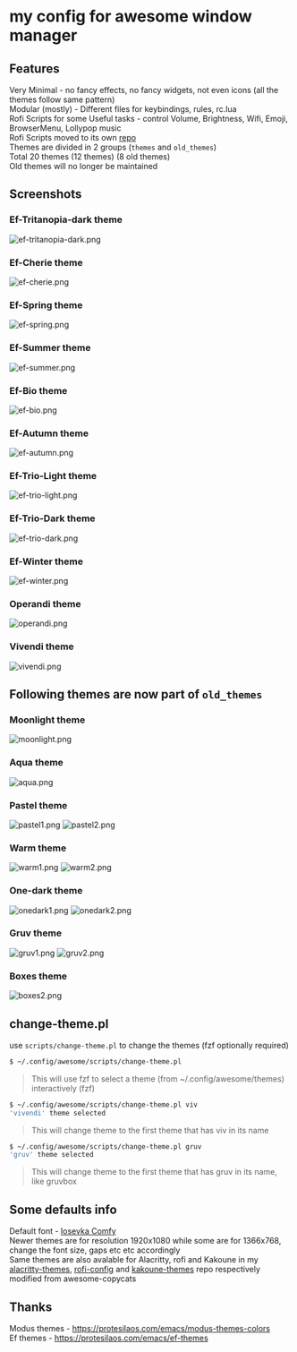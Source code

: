 # my config for awesome window manager

## Features
Very Minimal - no fancy effects, no fancy widgets, not even icons (all the themes follow same pattern)  
Modular (mostly) - Different files for keybindings, rules, rc.lua  
Rofi Scripts for some Useful tasks - control Volume, Brightness, Wifi, Emoji, BrowserMenu, Lollypop music  
Rofi Scripts moved to its own [repo](https://codeberg.org/anhsirk0/rofi-config)  
Themes are divided in 2 groups (`themes` and `old_themes`)  
Total 20 themes (12 themes) (8 old themes)  
Old themes will no longer be maintained  

## Screenshots
### Ef-Tritanopia-dark theme
![ef-tritanopia-dark.png](https://i.postimg.cc/Kzz1Yf5p/ef-tritanopia-dark.png)

### Ef-Cherie theme
![ef-cherie.png](https://i.postimg.cc/1tR0GwsQ/ef-cherie.png)

### Ef-Spring theme
![ef-spring.png](https://i.postimg.cc/ZqxFvVkH/ef-spring.png)

### Ef-Summer theme
![ef-summer.png](https://i.postimg.cc/QdWfCQxY/ef-summer.png)

### Ef-Bio theme
![ef-bio.png](https://i.postimg.cc/bJ6x3rw2/ef-bio.png)

### Ef-Autumn theme
![ef-autumn.png](https://i.postimg.cc/TwPmLxJ2/ef-autumn.png)

### Ef-Trio-Light theme
![ef-trio-light.png](https://i.postimg.cc/TY17MM86/ef-trio-light.png)

### Ef-Trio-Dark theme
![ef-trio-dark.png](https://i.postimg.cc/PJ3SpKw9/ef-trio-dark.png)

### Ef-Winter theme
![ef-winter.png](https://i.postimg.cc/XNQHzNzL/ef-winter.png)

### Operandi theme
![operandi.png](https://i.postimg.cc/W1tQnqp0/operandi.png)

### Vivendi theme
![vivendi.png](https://i.postimg.cc/y852r6Wt/vivendi.png)

## Following themes are now part of `old_themes`
### Moonlight theme
![moonlight.png](https://i.postimg.cc/bJqgm404/moonlight.png)

### Aqua theme
![aqua.png](https://i.postimg.cc/654rf9Jy/aqua.png)

### Pastel theme
![pastel1.png](https://i.postimg.cc/Tw8Mh26g/pastel1.png)
![pastel2.png](https://i.postimg.cc/SQfFNptY/pastel2.png)

### Warm theme
![warm1.png](https://i.postimg.cc/qq0PXmg7/warm1.png)
![warm2.png](https://i.postimg.cc/025gzHLW/warm2.png)

### One-dark theme
![onedark1.png](https://i.postimg.cc/3wvzMMvR/onedark1.png)
![onedark2.png](https://i.postimg.cc/1XHLWpNr/onedark2.png)

### Gruv theme
![gruv1.png](https://i.postimg.cc/FK3CWjMk/gruv1.png)
![gruv2.png](https://i.postimg.cc/d19HvJtq/gruv2.png)

### Boxes theme
![boxes2.png](https://i.postimg.cc/sgFpntsK/boxes2.png)

## change-theme.pl
use `scripts/change-theme.pl` to change the themes (fzf optionally required)
```bash
$ ~/.config/awesome/scripts/change-theme.pl 
```
> This will use fzf to select a theme (from ~/.config/awesome/themes) interactively (fzf)
```bash
$ ~/.config/awesome/scripts/change-theme.pl viv
'vivendi' theme selected
```
> This will change theme to the first theme that has viv in its name
```bash
$ ~/.config/awesome/scripts/change-theme.pl gruv
'gruv' theme selected
```
> This will change theme to the first theme that has gruv in its name, like gruvbox

## Some defaults info
Default font - [Iosevka Comfy](https://gitlab.com/protesilaos/iosevka-comfy)  
Newer themes are for resolution 1920x1080 while some are for 1366x768, change the font size, gaps etc etc accordingly  
Same themes are also avalable for Alacritty, rofi and Kakoune in my [alacritty-themes](https://codeberg.org/anhsirk0/alacritty-themes), [rofi-config](https://codeberg.org/anhsirk0/rofi-config) and [kakoune-themes](https://codeberg.org/anhsirk0/kakoune-themes) repo respectively  
modified from awesome-copycats

## Thanks
Modus themes - https://protesilaos.com/emacs/modus-themes-colors  
Ef themes - https://protesilaos.com/emacs/ef-themes  
